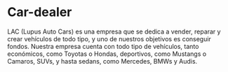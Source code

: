 # Car-dealer
LAC (Lupus Auto Cars) es una empresa que se dedica a vender, reparar y crear vehículos de todo tipo, y uno de nuestros objetivos es conseguir fondos. Nuestra empresa cuenta con todo tipo de vehículos, tanto económicos, como Toyotas o Hondas, deportivos, como Mustangs o Camaros, SUVs, y hasta sedans, como Mercedes, BMWs y Audis.
